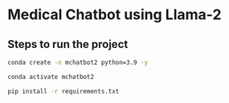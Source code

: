 # Medical Chatbot using Llama-2 

## Steps to run the project 

```bash  
conda create -n mchatbot2 python=3.9 -y   
```

```bash
conda activate mchatbot2  
```

```bash
pip install -r requirements.txt   
```

